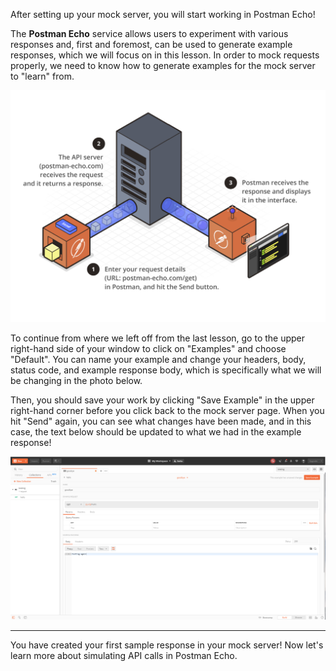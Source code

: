 <!--title={Generating Examples}-->

After setting up your mock server, you will start working in Postman Echo!

The **Postman Echo** service allows users to experiment with various responses and, first and foremost, can be used to generate example responses, which we will focus on in this lesson. In order to mock requests properly, we need to know how to generate examples for the mock server to "learn" from. 

![using-echo-1](using-echo-1.png)

To continue from where we left off from the last lesson, go to the upper right-hand side of your window to click on "Examples" and choose "Default". You can name your example and change your headers, body, status code, and example response body, which is specifically what we will be changing in the photo below.

Then, you should save your work by clicking "Save Example" in the upper right-hand corner before you click back to the mock server page. When you hit "Send" again, you can see what changes have been made, and in this case, the text below should be updated to what we had in the example response!

![generating-examples-1](generating-examples-1.png)

---

You have created your first sample response in your mock server! Now let's learn more about simulating API calls in Postman Echo.